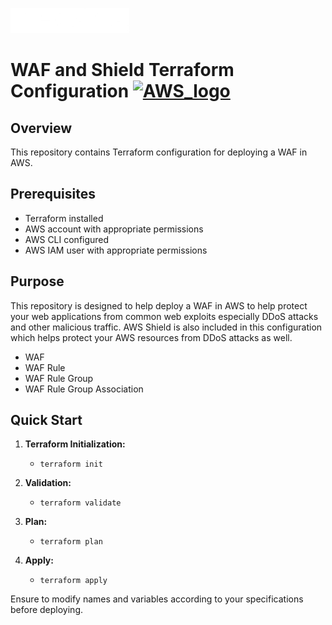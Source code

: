 [<img src="./leapfrog-logo.png" alt="WAF Logo" width="190" height="40">](https://www.lftechnology.com/)


# WAF and Shield Terraform Configuration [![AWS_logo](https://docs.aws.amazon.com/assets/r/images/aws_logo_dark.png)](https://aws.amazon.com/waf/)

## Overview
This repository contains Terraform configuration for deploying a WAF in AWS.

## Prerequisites
- Terraform installed
- AWS account with appropriate permissions
- AWS CLI configured
- AWS IAM user with appropriate permissions

## Purpose
This repository is designed to help deploy a WAF in AWS to help protect your web applications from common web exploits especially DDoS attacks and other malicious traffic. AWS Shield is also included in this configuration which helps protect your AWS resources from DDoS attacks as well.
- WAF
- WAF Rule
- WAF Rule Group
- WAF Rule Group Association


## Quick Start

1. **Terraform Initialization:**
   - `terraform init`

2. **Validation:**
   - `terraform validate`

3. **Plan:**
   - `terraform plan`

4. **Apply:**
   - `terraform apply`

Ensure to modify names and variables according to your specifications before deploying.
